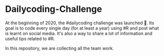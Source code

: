 # Dailycoding-Challenge

At the beginning of 2020, the #dailycoding challenge was launched 🌠. Its goal is to code every single day (for at least a year) using #R and post what is learnt on social media. It's also a way to share a lot of information and useful tips related to #R. 

In this repository, we are collecting all the team work.

